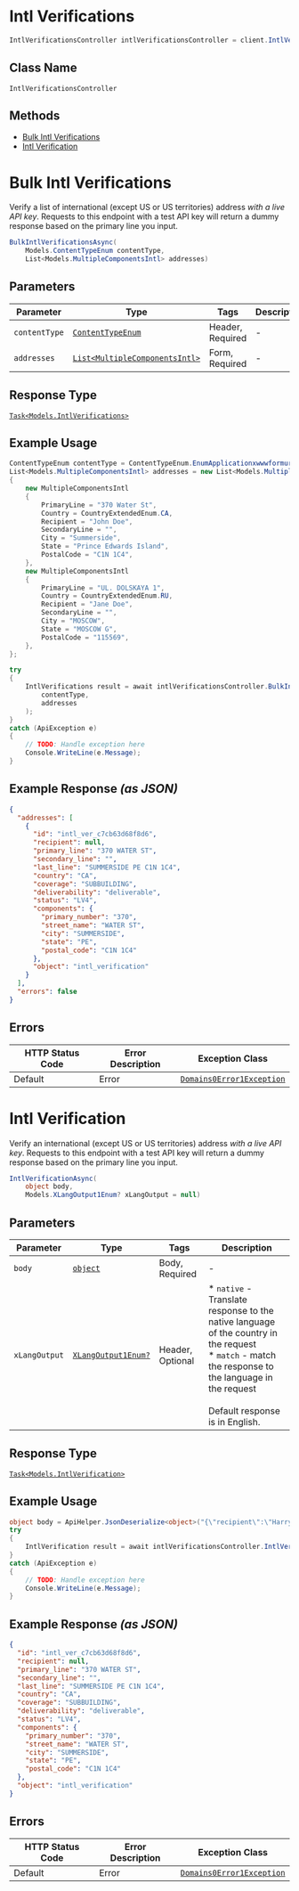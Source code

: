 # Intl Verifications

```csharp
IntlVerificationsController intlVerificationsController = client.IntlVerificationsController;
```

## Class Name

`IntlVerificationsController`

## Methods

* [Bulk Intl Verifications](../../doc/controllers/intl-verifications.md#bulk-intl-verifications)
* [Intl Verification](../../doc/controllers/intl-verifications.md#intl-verification)


# Bulk Intl Verifications

Verify a list of international (except US or US territories) address _with a live API key_. Requests to this endpoint with a test API key will return a dummy response based on the primary line you input.

```csharp
BulkIntlVerificationsAsync(
    Models.ContentTypeEnum contentType,
    List<Models.MultipleComponentsIntl> addresses)
```

## Parameters

| Parameter | Type | Tags | Description |
|  --- | --- | --- | --- |
| `contentType` | [`ContentTypeEnum`](../../doc/models/content-type-enum.md) | Header, Required | - |
| `addresses` | [`List<MultipleComponentsIntl>`](../../doc/models/multiple-components-intl.md) | Form, Required | - |

## Response Type

[`Task<Models.IntlVerifications>`](../../doc/models/intl-verifications.md)

## Example Usage

```csharp
ContentTypeEnum contentType = ContentTypeEnum.EnumApplicationxwwwformurlencoded;
List<Models.MultipleComponentsIntl> addresses = new List<Models.MultipleComponentsIntl>
{
    new MultipleComponentsIntl
    {
        PrimaryLine = "370 Water St",
        Country = CountryExtendedEnum.CA,
        Recipient = "John Doe",
        SecondaryLine = "",
        City = "Summerside",
        State = "Prince Edwards Island",
        PostalCode = "C1N 1C4",
    },
    new MultipleComponentsIntl
    {
        PrimaryLine = "UL. DOLSKAYA 1",
        Country = CountryExtendedEnum.RU,
        Recipient = "Jane Doe",
        SecondaryLine = "",
        City = "MOSCOW",
        State = "MOSCOW G",
        PostalCode = "115569",
    },
};

try
{
    IntlVerifications result = await intlVerificationsController.BulkIntlVerificationsAsync(
        contentType,
        addresses
    );
}
catch (ApiException e)
{
    // TODO: Handle exception here
    Console.WriteLine(e.Message);
}
```

## Example Response *(as JSON)*

```json
{
  "addresses": [
    {
      "id": "intl_ver_c7cb63d68f8d6",
      "recipient": null,
      "primary_line": "370 WATER ST",
      "secondary_line": "",
      "last_line": "SUMMERSIDE PE C1N 1C4",
      "country": "CA",
      "coverage": "SUBBUILDING",
      "deliverability": "deliverable",
      "status": "LV4",
      "components": {
        "primary_number": "370",
        "street_name": "WATER ST",
        "city": "SUMMERSIDE",
        "state": "PE",
        "postal_code": "C1N 1C4"
      },
      "object": "intl_verification"
    }
  ],
  "errors": false
}
```

## Errors

| HTTP Status Code | Error Description | Exception Class |
|  --- | --- | --- |
| Default | Error | [`Domains0Error1Exception`](../../doc/models/domains-0-error-1-exception.md) |


# Intl Verification

Verify an international (except US or US territories) address _with a live API key_. Requests to this endpoint with a test API key will return a dummy response based on the primary line you input.

```csharp
IntlVerificationAsync(
    object body,
    Models.XLangOutput1Enum? xLangOutput = null)
```

## Parameters

| Parameter | Type | Tags | Description |
|  --- | --- | --- | --- |
| `body` | [`object`](../../doc/models/m-object-enum.md) | Body, Required | - |
| `xLangOutput` | [`XLangOutput1Enum?`](../../doc/models/x-lang-output-1-enum.md) | Header, Optional | * `native` - Translate response to the native language of the country in the request<br>* `match` - match the response to the language in the request<br><br>Default response is in English. |

## Response Type

[`Task<Models.IntlVerification>`](../../doc/models/intl-verification.md)

## Example Usage

```csharp
object body = ApiHelper.JsonDeserialize<object>("{\"recipient\":\"Harry Zhang\",\"primary_line\":\"370 Water St\",\"secondary_line\":\"\",\"city\":\"Summerside\",\"state\":\"Prince Edward Island\",\"postal code\":\"C1N 1C4\",\"country\":\"CA\"}");
try
{
    IntlVerification result = await intlVerificationsController.IntlVerificationAsync(body);
}
catch (ApiException e)
{
    // TODO: Handle exception here
    Console.WriteLine(e.Message);
}
```

## Example Response *(as JSON)*

```json
{
  "id": "intl_ver_c7cb63d68f8d6",
  "recipient": null,
  "primary_line": "370 WATER ST",
  "secondary_line": "",
  "last_line": "SUMMERSIDE PE C1N 1C4",
  "country": "CA",
  "coverage": "SUBBUILDING",
  "deliverability": "deliverable",
  "status": "LV4",
  "components": {
    "primary_number": "370",
    "street_name": "WATER ST",
    "city": "SUMMERSIDE",
    "state": "PE",
    "postal_code": "C1N 1C4"
  },
  "object": "intl_verification"
}
```

## Errors

| HTTP Status Code | Error Description | Exception Class |
|  --- | --- | --- |
| Default | Error | [`Domains0Error1Exception`](../../doc/models/domains-0-error-1-exception.md) |

